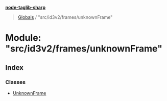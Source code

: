 **[node-taglib-sharp](../README.md)**

> [Globals](../globals.md) / "src/id3v2/frames/unknownFrame"

# Module: "src/id3v2/frames/unknownFrame"

## Index

### Classes

* [UnknownFrame](../classes/_src_id3v2_frames_unknownframe_.unknownframe.md)
